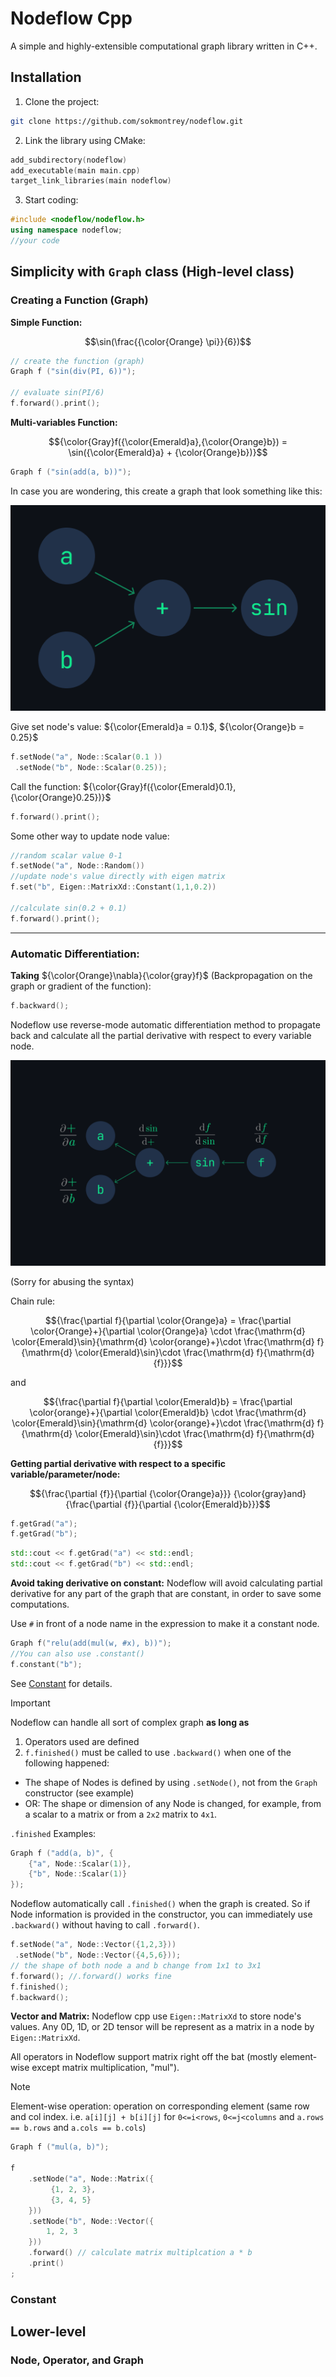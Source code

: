 # Nodeflow Cpp
A simple and highly-extensible computational graph library written in C++.

## Installation 

1. Clone the project:
```bash
git clone https://github.com/sokmontrey/nodeflow.git
```

2. Link the library using CMake:
```cpp
add_subdirectory(nodeflow)
add_executable(main main.cpp)
target_link_libraries(main nodeflow)
```

3. Start coding:
```cpp
#include <nodeflow/nodeflow.h>
using namespace nodeflow;
//your code
```

## Simplicity with `Graph` class (High-level class)
### Creating a Function (Graph)

**Simple Function:**

$$\sin(\frac{{\color{Orange} \pi}}{6})$$

```cpp
// create the function (graph)
Graph f ("sin(div(PI, 6))");

// evaluate sin(PI/6)
f.forward().print();
```

**Multi-variables Function:**

$${\color{Gray}f({\color{Emerald}a},{\color{Orange}b}) = \sin({\color{Emerald}a} + {\color{Orange}b})}$$

```cpp
Graph f ("sin(add(a, b))");
```

In case you are wondering, this create a graph that look something like this:

![image of sin(a+b) graph](./img/1.png)

Give set node's value: ${\color{Emerald}a = 0.1}$,  ${\color{Orange}b = 0.25}$

```cpp
f.setNode("a", Node::Scalar(0.1 ))
 .setNode("b", Node::Scalar(0.25));
```

Call the function: ${\color{Gray}f({\color{Emerald}0.1},{\color{Orange}0.25})}$

```cpp
f.forward().print();
```

Some other way to update node value:

```cpp
//random scalar value 0-1
f.setNode("a", Node::Random()) 
//update node's value directly with eigen matrix
f.set("b", Eigen::MatrixXd::Constant(1,1,0.2))

//calculate sin(0.2 + 0.1)
f.forward().print();
```

---

### Automatic Differentiation:

**Taking** ${\color{Orange}\nabla}{\color{gray}f}$ (Backpropagation on the graph or gradient of the function):
```cpp
f.backward();
```

Nodeflow use reverse-mode automatic differentiation method to propagate back and calculate all the partial derivative with respect to every variable node.

![auto diff reverse mode on graph](./img/2.png)

(Sorry for abusing the syntax)

Chain rule:

$${\frac{\partial f}{\partial \color{Orange}a} = \frac{\partial \color{Orange}+}{\partial \color{Orange}a} \cdot \frac{\mathrm{d} \color{Emerald}\sin}{\mathrm{d} \color{orange}+}\cdot \frac{\mathrm{d} f}{\mathrm{d} \color{Emerald}\sin}\cdot \frac{\mathrm{d} f}{\mathrm{d} {f}}}$$

and

$${\frac{\partial f}{\partial \color{Emerald}b} = \frac{\partial \color{orange}+}{\partial \color{Emerald}b} \cdot \frac{\mathrm{d} \color{Emerald}\sin}{\mathrm{d} \color{orange}+}\cdot \frac{\mathrm{d} f}{\mathrm{d} \color{Emerald}\sin}\cdot \frac{\mathrm{d} f}{\mathrm{d} {f}}}$$

**Getting partial derivative with respect to a specific variable/parameter/node:**

$${\frac{\partial {f}}{\partial {\color{Orange}a}}} {\color{gray}and}
{\frac{\partial {f}}{\partial {\color{Emerald}b}}}$$
```cpp
f.getGrad("a");
f.getGrad("b");
```

```cpp
std::cout << f.getGrad("a") << std::endl;
std::cout << f.getGrad("b") << std::endl;
```

**Avoid taking derivative on constant:**
Nodeflow will avoid calculating partial derivative for any part of the graph that are constant, in order to save some computations.

Use `#` in front of a node name in the expression to make it a constant node. 
```cpp
Graph f("relu(add(mul(w, #x), b))");
//You can also use .constant()
f.constant("b");
```

See [Constant](#constant) for details.

>[!IMPORTANT] 
> Nodeflow can handle all sort of complex graph **as long as**
> 1. Operators used are defined 
> 2. `f.finished()` must be called to use `.backward()` when one of the following happened:
> 	- The shape of Nodes is defined by using `.setNode()`, not from the `Graph` constructor (see example)
> 	- OR: The shape or dimension of any Node is changed, for example, from a scalar to a matrix or from a `2x2` matrix to `4x1`.

`.finished` Examples:
```cpp
Graph f ("add(a, b)", {
	{"a", Node::Scalar(1)},
	{"b", Node::Scalar(1)}
}); 
```

Nodeflow automatically call `.finished()` when the graph is created. So if Node information is provided in the constructor,  you can immediately use `.backward()` without having to call `.forward()`.

```cpp
f.setNode("a", Node::Vector({1,2,3}))
 .setNode("b", Node::Vector({4,5,6}));
// the shape of both node a and b change from 1x1 to 3x1
f.forward(); //.forward() works fine
f.finished();
f.backward();
```



**Vector and Matrix:**
Nodeflow cpp use `Eigen::MatrixXd` to store node's values. Any 0D, 1D, or 2D tensor will be represent as a matrix in a node by `Eigen::MatrixXd`.

All operators in Nodeflow support matrix right off the bat (mostly element-wise except matrix multiplication, "mul"). 

>[!Note]
>Element-wise operation: operation on corresponding element (same row and col index. i.e. `a[i][j] + b[i][j]` for `0<=i<rows`, `0<=j<columns` and `a.rows == b.rows` and `a.cols == b.cols`) 

```cpp
Graph f ("mul(a, b)");

f
	.setNode("a", Node::Matrix({
		 {1, 2, 3},
		 {3, 4, 5}
	}))
	.setNode("b", Node::Vector({
		1, 2, 3
	}))
	.forward() // calculate matrix multiplcation a * b
	.print()
;
```

### Constant

## Lower-level 
### Node, Operator, and Graph
